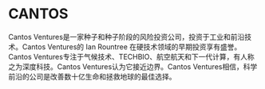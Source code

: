 # CANTOS

Cantos Ventures是一家种子和种子阶段的风险投资公司，投资于工业和前沿技术。Cantos Ventures的 Ian Rountree 在硬技术领域的早期投资享有盛誉。Cantos Ventures专注于气候技术、TECHBIO、航空航天和下一代计算，有人称之为深度科技。Cantos Ventures认为它接近边界。Cantos Ventures相信，科学前沿的公司是改善数十亿生命和拯救地球的最佳选择。



